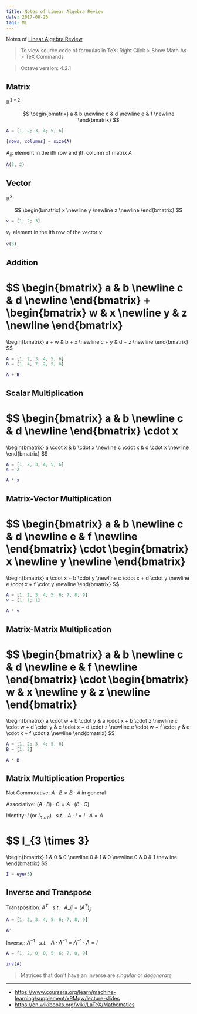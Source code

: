 ```yaml
---
title: Notes of Linear Algebra Review
date: 2017-08-25
tags: ML
---
```


Notes of [Linear Algebra Review](https://www.coursera.org/learn/machine-learning/supplement/Q6mSN/matrices-and-vectors)

<!-- more -->

> To view source code of formulas in TeX: Right Click > Show Math As > TeX Commands

> Octave version: 4.2.1

## Matrix

$\mathbb{R} ^ {3 \times 2}$:

$$
\begin{bmatrix}
a & b \newline
c & d \newline
e & f \newline
\end{bmatrix}
$$

```m
A = [1, 2; 3, 4; 5, 6]

[rows, columns] = size(A)
```

$A_{ij}$: element in the ith row and jth column of matrix $A$

```m
A(3, 2)
```

## Vector

$\mathbb{R} ^ {3}$:

$$
\begin{bmatrix}
x \newline
y \newline
z \newline
\end{bmatrix}
$$

```m
v = [1; 2; 3]
```

$v_i$: element in the ith row of the vector $v$

```m
v(3)
```

## Addition

$$
\begin{bmatrix}
a & b \newline
c & d \newline
\end{bmatrix}
+
\begin{bmatrix}
w & x \newline
y & z \newline
\end{bmatrix}
=
\begin{bmatrix}
a + w & b + x \newline
c + y & d + z \newline
\end{bmatrix}
$$

```m
A = [1, 2, 3; 4, 5, 6]
B = [1, 4, 7; 2, 5, 8]

A + B
```

## Scalar Multiplication

$$
\begin{bmatrix}
a & b \newline
c & d \newline
\end{bmatrix}
\cdot
x
=
\begin{bmatrix}
a \cdot x & b \cdot x \newline
c \cdot x & d \cdot x \newline
\end{bmatrix}
$$

```m
A = [1, 2, 3; 4, 5, 6]
s = 2

A * s
```

## Matrix-Vector Multiplication

$$
\begin{bmatrix}
a & b \newline
c & d \newline
e & f \newline
\end{bmatrix}
\cdot
\begin{bmatrix}
x \newline
y \newline
\end{bmatrix}
=
\begin{bmatrix}
a \cdot x + b \cdot y \newline
c \cdot x + d \cdot y \newline
e \cdot x + f \cdot y \newline
\end{bmatrix}
$$

```m
A = [1, 2, 3; 4, 5, 6; 7, 8, 9]
v = [1; 1; 1]

A * v
```

## Matrix-Matrix Multiplication

$$
\begin{bmatrix}
a & b \newline
c & d \newline
e & f \newline
\end{bmatrix}
\cdot
\begin{bmatrix}
w & x \newline
y & z \newline
\end{bmatrix}
=
\begin{bmatrix}
a \cdot w + b \cdot y & a \cdot x + b \cdot z \newline
c \cdot w + d \cdot y & c \cdot x + d \cdot z \newline
e \cdot w + f \cdot y & e \cdot x + f \cdot z \newline
\end{bmatrix}
$$

```m
A = [1, 2; 3, 4; 5, 6]
B = [1; 2]

A * B
```

## Matrix Multiplication Properties

Not Commutative: $A \cdot B \neq B \cdot A$ in general

Associative: $(A \cdot B) \cdot C = A \cdot (B \cdot C)$

Identity: $I$ (or $I_{n \times n}$) &nbsp; $s.t.$ &nbsp; $A \cdot I = I \cdot A = A$

$$
I_{3 \times 3}
=
\begin{bmatrix}
1 & 0 & 0 \newline
0 & 1 & 0 \newline
0 & 0 & 1 \newline
\end{bmatrix}
$$

```m
I = eye(3)
```

## Inverse and Transpose

Transposition: $A^T$ &nbsp; $s.t.$ &nbsp; $A\_{ij} = (A^T)_{ji}$

```m
A = [1, 2, 3; 4, 5, 6; 7, 8, 9]

A'
```

Inverse: $A^{-1}$ &nbsp; $s.t.$ &nbsp; $A \cdot A^{-1} = A^{-1} \cdot A = I$

```m
A = [1, 2, 0; 0, 5, 6; 7, 0, 9]

inv(A)
```

> Matrices that don't have an inverse are *singular* or *degenerate*

---

- <https://www.coursera.org/learn/machine-learning/supplement/xRMqw/lecture-slides>
- <https://en.wikibooks.org/wiki/LaTeX/Mathematics>
